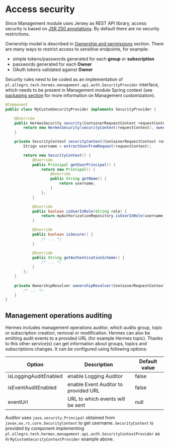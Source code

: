 # Access security

Since Management module uses Jersey as REST API library, access security is based on
[JSR 250 annotations](https://jcp.org/en/jsr/detail?id=250). By default there are no security restrictions.

Ownership model is described in [Ownership and permissions](../user/permissions.md) section. There are many ways to restrict
access to sensitive endpoints, for example:

* simple tokens/passwords generated for each **group** or **subscription**
* passwords generated for each **Owner**
* OAuth tokens validated against **Owner**

Security rules need to be coded as an implementation of `pl.allegro.tech.hermes.management.api.auth.SecurityProvider`
interface, which needs to be present in Management module Spring context (see
[packaging section](../deployment/packaging.md#management) for more information on Management customization).

```java
@Component
public class MyCustomSecurityProvider implements SecurityProvider {

    @Override
    public HermesSecurity security(ContainerRequestContext requestContext) {
        return new HermesSecurity(securityContext(requestContext), ownershipResolver(requestContext));
    }

    private SecurityContext securityContext(ContainerRequestContext requestContext) {
        Strign username = extractUserFromRequest(requestContext);

        return new SecurityContext() {
            @Override
            public Principal getUserPrincipal() {
                return new Principal() {
                    @Override
                    public String getName() {
                        return username;
                    }
                };
            }

            @Override
            public boolean isUserInRole(String role) {
                return myAuthorizationRepository.isUserInRole(username, role);
            }

            @Override
            public boolean isSecure() {
                /* ... */
            }

            @Override
            public String getAuthenticationScheme() {
                /* ... */
            }
        };
    }
    
    private OwnershipResolver ownershipResolver(ContainerRequestContext requestContext) {
        /* ... */
    }
}
```


## Management operations auditing

Hermes includes management operations auditor, which audits group, topic or subscription creation, removal or modification.
Hermes can also be emitting audit events to a provided URL (for example Hermes topic). 
Thanks to this other service(s) can get information about groups, topics and subscriptions changes.
It can be configured using following options:


Option                    | Description                            | Default value
------------------------- | -------------------------------------- | -------------
isLoggingAuditEnabled     | enable Logging Auditor                 | false
isEventAuditEnabled       | enable Event Auditor to provided URL   | false
eventUrl                  | URL to which events will be sent       | null



Auditor uses `java.security.Principal` obtained from `javax.ws.rs.core.SecurityContext` to get username. 
`SecurityContext` is provided by component implementing `pl.allegro.tech.hermes.management.api.auth.SecurityContextProvider` as in `MyCustomSecurityContextProvider` example above.